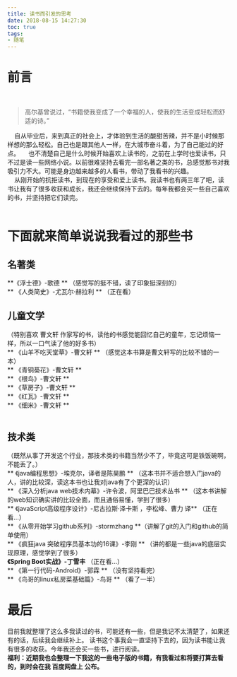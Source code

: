 ```yaml
---
title: 读书而引发的思考
date: 2018-08-15 14:27:30
toc: true
tags:
- 随笔
---
```


# 前言
&nbsp;&nbsp;&nbsp;
> 高尔基曾说过，“书籍使我变成了一个幸福的人，使我的生活变成轻松而舒适的诗。”  

<!--more--> 
&nbsp;&nbsp;&nbsp;
自从毕业后，来到真正的社会上，才体验到生活的酸甜苦辣，并不是小时候那样想的那么轻松。自己也是跟其他人一样，在大城市奋斗着，为了自己能过的好点。 
&nbsp;&nbsp;&nbsp;
也不清楚自己是什么时候开始喜欢上读书的，之前在上学时也爱读书，只不过是读一些网络小说。以前很难坚持去看完一部名著之类的书，总感觉那书对我吸引力不大。可能是身边越来越多的人看书，带动了我看书的兴趣。  
&nbsp;&nbsp;&nbsp;
从刚开始的抗拒读书，到现在的享受和爱上读书。我读书也有两三年了吧，读书让我有了很多收获和成长，我还会继续保持下去的。每年我都会买一些自己喜欢的书，并坚持把它们读完。  
<br/>
# 下面就来简单说说我看过的那些书  
## 名著类  
**《浮士德》-歌德 ** （感觉写的挺不错，读了印象挺深刻的）  
** 《人类简史》-尤瓦尔·赫拉利 ** （正在看）
<br/>
## 儿童文学  
（特别喜欢 曹文轩 作家写的书，读他的书感觉能回忆自己的童年，忘记烦恼一样，所以一口气读了他的好多书）  <br/>
** 《山羊不吃天堂草》-曹文轩 ** （感觉这本书算是曹文轩写的比较不错的一本）  
** 《青铜葵花》-曹文轩 **  
** 《根鸟》-曹文轩 **  
** 《草房子》-曹文轩 **  
** 《红瓦》-曹文轩 **  
** 《细米》-曹文轩 **  
<br/>  
## 技术类  
（既然从事了开发这个行业，那技术类的书籍当然少不了，毕竟这可是铁饭碗啊，不能丢了。）  <br/>
** 《java编程思想》-埃克尔，译者是陈昊鹏 ** （这本书并不适合想入门java的人，讲的比较深，读这本书也让我对java有了个更深的认识）  
** 《深入分析java web技术内幕》-许令波，阿里巴巴技术丛书 ** （这本书讲解的web知识确实讲的比较全面，而且通俗易懂，学到了很多）  
** 《javaScript高级程序设计》-尼古拉斯·泽卡斯 ，李松峰、曹力 译** （正在看...）  
** 《从零开始学习github系列》-stormzhang **（讲解了git的入门和github的简单使用）  
** 《疯狂java 突破程序员基本功的16课》-李刚 ** （讲的都是一些java的底层实现原理，感觉学到了很多）   
**《Spring Boot实战》-丁雪丰** （正在看...）  
** 《第一行代码-Android》-郭霖 ** （没有坚持看完）  
** 《鸟哥的linux私房菜基础篇》-鸟哥 **  （看了一半） 
<br/>
# 最后  
目前我就整理了这么多我读过的书，可能还有一些，但是我记不太清楚了，如果还有的话，后续我会继续补上。
读书这个事我会一直坚持下去的，因为读书能让我有很多的收获。今年我还会买一些书，进行阅读。  
**福利：近期我也会整理一下我这的一些电子版的书籍，有我看过和将要打算去看的，到时会在我 百度网盘上 公布。**


 